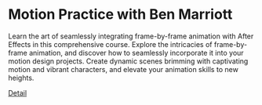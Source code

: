 # Motion Practice with Ben Marriott

Learn the art of seamlessly integrating frame-by-frame animation with After Effects in this comprehensive course. Explore the intricacies of frame-by-frame animation, and discover how to seamlessly incorporate it into your motion design projects. Create dynamic scenes brimming with captivating motion and vibrant characters, and elevate your animation skills to new heights. 

[Detail](https://eduitfree.com/courses/motion-practice-with-ben-marriott)